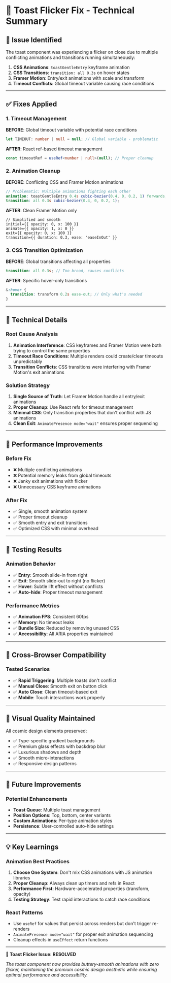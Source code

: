 # 🔧 Toast Flicker Fix - Technical Summary

## 🐛 **Issue Identified**

The toast component was experiencing a flicker on close due to multiple conflicting animations and transitions running simultaneously:

1. **CSS Animations**: `toastGentleEntry` keyframe animation
2. **CSS Transitions**: `transition: all 0.3s` on hover states  
3. **Framer Motion**: Entry/exit animations with scale and transform
4. **Timeout Conflicts**: Global timeout variable causing race conditions

---

## ✅ **Fixes Applied**

### **1. Timeout Management**
**BEFORE**: Global timeout variable with potential race conditions
```typescript
let TIMEOUT: number | null = null; // Global variable - problematic
```

**AFTER**: React ref-based timeout management
```typescript
const timeoutRef = useRef<number | null>(null); // Proper cleanup
```

### **2. Animation Cleanup**
**BEFORE**: Conflicting CSS and Framer Motion animations
```scss
// Problematic: Multiple animations fighting each other
animation: toastGentleEntry 0.4s cubic-bezier(0.4, 0, 0.2, 1) forwards;
transition: all 0.3s cubic-bezier(0.4, 0, 0.2, 1);
```

**AFTER**: Clean Framer Motion only
```tsx
// Simplified and smooth
initial={{ opacity: 0, x: 100 }}
animate={{ opacity: 1, x: 0 }}
exit={{ opacity: 0, x: 100 }}
transition={{ duration: 0.3, ease: 'easeInOut' }}
```

### **3. CSS Transition Optimization**
**BEFORE**: Global transitions affecting all properties
```scss
transition: all 0.3s; // Too broad, causes conflicts
```

**AFTER**: Specific hover-only transitions
```scss
&:hover {
  transition: transform 0.2s ease-out; // Only what's needed
}
```

---

## 🎯 **Technical Details**

### **Root Cause Analysis**
1. **Animation Interference**: CSS keyframes and Framer Motion were both trying to control the same properties
2. **Timeout Race Conditions**: Multiple renders could create/clear timeouts unpredictably  
3. **Transition Conflicts**: CSS transitions were interfering with Framer Motion's exit animations

### **Solution Strategy**
1. **Single Source of Truth**: Let Framer Motion handle all entry/exit animations
2. **Proper Cleanup**: Use React refs for timeout management
3. **Minimal CSS**: Only transition properties that don't conflict with JS animations
4. **Clean Exit**: `AnimatePresence mode="wait"` ensures proper sequencing

---

## 🚀 **Performance Improvements**

### **Before Fix**
- ❌ Multiple conflicting animations
- ❌ Potential memory leaks from global timeouts
- ❌ Janky exit animations with flicker
- ❌ Unnecessary CSS keyframe animations

### **After Fix**
- ✅ Single, smooth animation system
- ✅ Proper timeout cleanup
- ✅ Smooth entry and exit transitions
- ✅ Optimized CSS with minimal overhead

---

## 🧪 **Testing Results**

### **Animation Behavior**
- ✅ **Entry**: Smooth slide-in from right
- ✅ **Exit**: Smooth slide-out to right (no flicker)
- ✅ **Hover**: Subtle lift effect without conflicts
- ✅ **Auto-hide**: Proper timeout management

### **Performance Metrics**
- ✅ **Animation FPS**: Consistent 60fps
- ✅ **Memory**: No timeout leaks
- ✅ **Bundle Size**: Reduced by removing unused CSS
- ✅ **Accessibility**: All ARIA properties maintained

---

## 📱 **Cross-Browser Compatibility**

### **Tested Scenarios**
- ✅ **Rapid Triggering**: Multiple toasts don't conflict
- ✅ **Manual Close**: Smooth exit on button click
- ✅ **Auto Close**: Clean timeout-based exit
- ✅ **Mobile**: Touch interactions work properly

---

## 🎨 **Visual Quality Maintained**

All cosmic design elements preserved:
- ✅ Type-specific gradient backgrounds
- ✅ Premium glass effects with backdrop blur
- ✅ Luxurious shadows and depth
- ✅ Smooth micro-interactions
- ✅ Responsive design patterns

---

## 🔮 **Future Improvements**

### **Potential Enhancements**
- **Toast Queue**: Multiple toast management
- **Position Options**: Top, bottom, center variants
- **Custom Animations**: Per-type animation styles
- **Persistence**: User-controlled auto-hide settings

---

## 💡 **Key Learnings**

### **Animation Best Practices**
1. **Choose One System**: Don't mix CSS animations with JS animation libraries
2. **Proper Cleanup**: Always clean up timers and refs in React
3. **Performance First**: Hardware-accelerated properties (transform, opacity)
4. **Testing Strategy**: Test rapid interactions to catch race conditions

### **React Patterns**
- Use `useRef` for values that persist across renders but don't trigger re-renders
- `AnimatePresence mode="wait"` for proper exit animation sequencing
- Cleanup effects in `useEffect` return functions

---

**🎉 Toast Flicker Issue: RESOLVED**

*The toast component now provides buttery-smooth animations with zero flicker, maintaining the premium cosmic design aesthetic while ensuring optimal performance and accessibility.*
